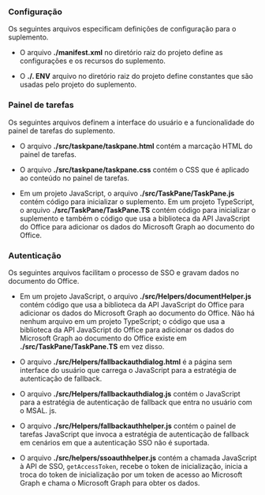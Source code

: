 ### <a name="configuration"></a>Configuração

Os seguintes arquivos especificam definições de configuração para o suplemento.

- O arquivo **./manifest.xml** no diretório raiz do projeto define as configurações e os recursos do suplemento.

- O **./. ENV** arquivo no diretório raiz do projeto define constantes que são usadas pelo projeto do suplemento.

### <a name="task-pane"></a>Painel de tarefas 

Os seguintes arquivos definem a interface do usuário e a funcionalidade do painel de tarefas do suplemento.

- O arquivo **./src/taskpane/taskpane.html** contém a marcação HTML do painel de tarefas.

- O arquivo **./src/taskpane/taskpane.css** contém o CSS que é aplicado ao conteúdo no painel de tarefas.

- Em um projeto JavaScript, o arquivo **./src/TaskPane/TaskPane.js** contém código para inicializar o suplemento. Em um projeto TypeScript, o arquivo **./src/TaskPane/TaskPane.TS** contém código para inicializar o suplemento e também o código que usa a biblioteca da API JavaScript do Office para adicionar os dados do Microsoft Graph ao documento do Office.

### <a name="authentication"></a>Autenticação

Os seguintes arquivos facilitam o processo de SSO e gravam dados no documento do Office.

- Em um projeto JavaScript, o arquivo **./src/Helpers/documentHelper.js** contém código que usa a biblioteca da API JavaScript do Office para adicionar os dados do Microsoft Graph ao documento do Office. Não há nenhum arquivo em um projeto TypeScript; o código que usa a biblioteca da API JavaScript do Office para adicionar os dados do Microsoft Graph ao documento do Office existe em **./src/TaskPane/TaskPane.TS** em vez disso.

- O arquivo **./src/Helpers/fallbackauthdialog.html** é a página sem interface do usuário que carrega o JavaScript para a estratégia de autenticação de fallback.

- O arquivo **./src/Helpers/fallbackauthdialog.js** contém o JavaScript para a estratégia de autenticação de fallback que entra no usuário com o MSAL. js.

- O arquivo **./src/Helpers/fallbackauthhelper.js** contém o painel de tarefas JavaScript que invoca a estratégia de autenticação de fallback em cenários em que a autenticação SSO não é suportada.

- O arquivo **./src/helpers/ssoauthhelper.js** contém a chamada JavaScript à API de SSO, `getAccessToken`, recebe o token de inicialização, inicia a troca do token de inicialização por um token de acesso ao Microsoft Graph e chama o Microsoft Graph para obter os dados.